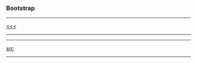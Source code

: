 
### Bootstrap

---

[<<<]()

---

---

[src](https://www.tutorialspoint.com/bootstrap/index.htm)

---
